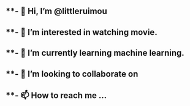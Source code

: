 ## **- 👋 Hi, I’m @littleruimou
## **- 👀 I’m interested in watching movie.
## **- 🌱 I’m currently learning machine learning.
## **- 💞️ I’m looking to collaborate on 
## **- 📫 How to reach me ...

<!---
littleruimou/littleruimou is a ✨ special ✨ repository because its `README.md` (this file) appears on your GitHub profile.
You can click the Preview link to take a look at your changes.
--->
